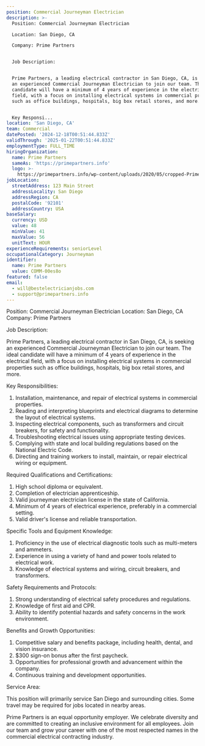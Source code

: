 ```yaml
---
position: Commercial Journeyman Electrician
description: >-
  Position: Commercial Journeyman Electrician

  Location: San Diego, CA

  Company: Prime Partners


  Job Description:


  Prime Partners, a leading electrical contractor in San Diego, CA, is seeking
  an experienced Commercial Journeyman Electrician to join our team. The ideal
  candidate will have a minimum of 4 years of experience in the electrical
  field, with a focus on installing electrical systems in commercial properties
  such as office buildings, hospitals, big box retail stores, and more. 


  Key Responsi...
location: 'San Diego, CA'
team: Commercial
datePosted: '2024-12-18T00:51:44.833Z'
validThrough: '2025-01-22T00:51:44.833Z'
employmentType: FULL_TIME
hiringOrganization:
  name: Prime Partners
  sameAs: 'https://primepartners.info'
  logo: >-
    https://primepartners.info/wp-content/uploads/2020/05/cropped-Prime-Partners-Logo-NO-BG-1-1.png
jobLocation:
  streetAddress: 123 Main Street
  addressLocality: San Diego
  addressRegion: CA
  postalCode: '92101'
  addressCountry: USA
baseSalary:
  currency: USD
  value: 48
  minValue: 41
  maxValue: 56
  unitText: HOUR
experienceRequirements: seniorLevel
occupationalCategory: Journeyman
identifier:
  name: Prime Partners
  value: COMM-00es8o
featured: false
email:
  - will@bestelectricianjobs.com
  - support@primepartners.info
---
```




Position: Commercial Journeyman Electrician
Location: San Diego, CA
Company: Prime Partners

Job Description:

Prime Partners, a leading electrical contractor in San Diego, CA, is seeking an experienced Commercial Journeyman Electrician to join our team. The ideal candidate will have a minimum of 4 years of experience in the electrical field, with a focus on installing electrical systems in commercial properties such as office buildings, hospitals, big box retail stores, and more. 

Key Responsibilities:

1. Installation, maintenance, and repair of electrical systems in commercial properties.
2. Reading and interpreting blueprints and electrical diagrams to determine the layout of electrical systems.
3. Inspecting electrical components, such as transformers and circuit breakers, for safety and functionality.
4. Troubleshooting electrical issues using appropriate testing devices.
5. Complying with state and local building regulations based on the National Electric Code.
6. Directing and training workers to install, maintain, or repair electrical wiring or equipment.

Required Qualifications and Certifications:

1. High school diploma or equivalent.
2. Completion of electrician apprenticeship.
3. Valid journeyman electrician license in the state of California.
4. Minimum of 4 years of electrical experience, preferably in a commercial setting.
5. Valid driver's license and reliable transportation.

Specific Tools and Equipment Knowledge:

1. Proficiency in the use of electrical diagnostic tools such as multi-meters and ammeters.
2. Experience in using a variety of hand and power tools related to electrical work.
3. Knowledge of electrical systems and wiring, circuit breakers, and transformers.

Safety Requirements and Protocols:

1. Strong understanding of electrical safety procedures and regulations.
2. Knowledge of first aid and CPR.
3. Ability to identify potential hazards and safety concerns in the work environment.

Benefits and Growth Opportunities:

1. Competitive salary and benefits package, including health, dental, and vision insurance.
2. $300 sign-on bonus after the first paycheck.
3. Opportunities for professional growth and advancement within the company.
4. Continuous training and development opportunities.

Service Area:

This position will primarily service San Diego and surrounding cities. Some travel may be required for jobs located in nearby areas.

Prime Partners is an equal opportunity employer. We celebrate diversity and are committed to creating an inclusive environment for all employees. Join our team and grow your career with one of the most respected names in the commercial electrical contracting industry.
